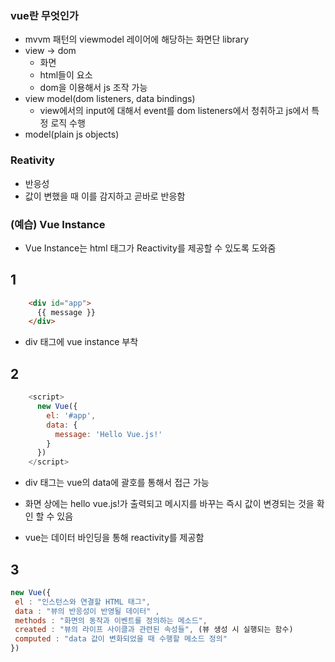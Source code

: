 ### vue란 무엇인가
- mvvm 패턴의 viewmodel 레이어에 해당하는 화면단 library
- view -> dom
    - 화면
    - html들이 요소
    - dom을 이용해서 js 조작 가능
- view model(dom listeners, data bindings)
    - view에서의 input에 대해서 event를 dom listeners에서 청취하고 js에서 특정 로직 수행
- model(plain js objects)


### Reativity
- 반응성
- 값이 변했을 때 이를 감지하고 곧바로 반응함

### (예습) Vue  Instance
- Vue Instance는 html 태그가 Reactivity를 제공할 수 있도록 도와줌

## 1
```html
    <div id="app">
      {{ message }}
    </div>
```
- div 태그에 vue instance 부착

## 2
```js
    <script>
      new Vue({
        el: '#app',
        data: {
          message: 'Hello Vue.js!'
        }
      })
    </script>
```
- div 태그는 vue의 data에 괄호를 통해서 접근 가능

- 화면 상에는 hello vue.js!가 출력되고 메시지를 바꾸는 즉시 값이 변경되는 것을 확인 할 수 있음
- vue는 데이터 바인딩을 통해 reactivity를 제공함

 ## 3
 ```js
new Vue({
  el : "인스턴스와 연결할 HTML 태그",
  data : "뷰의 반응성이 반영될 데이터" ,
  methods : "화면의 동작과 이벤트를 정의하는 메소드",
  created : "뷰의 라이프 사이클과 관련된 속성들", (뷰 생성 시 실행되는 함수)
  computed : "data 값이 변화되었을 때 수행할 메소드 정의"
})
 ```